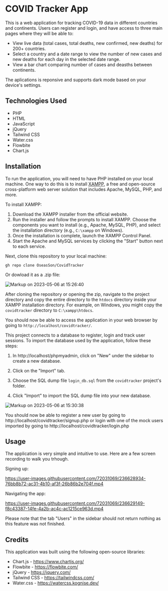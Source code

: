 # COVID Tracker App

This is a web application for tracking COVID-19 data in different countries and continents. Users can register and login, and have access to three main pages where they will be able to:

- View live data (total cases, total deaths, new confirmed, new deaths) for 200+ countries.
- Select a country and a date range to view the number of new cases and new deaths for each day in the selected date range.
- View a bar chart comparing number of cases and deasths between continents.

The aplications is reponsive and supports dark mode based on your device's settings.

## Technologies Used

- PHP
- HTML
- JavaScript
- jQuery
- Tailwind CSS
- Water.css
- Flowbite
- Chart.js

## Installation

To run the application, you will need to have PHP installed on your local machine. One way to do this is to install [XAMPP](https://www.apachefriends.org/index.html), a free and open-source cross-platform web server solution that includes Apache, MySQL, PHP, and more.

To install XAMPP:

1. Download the XAMPP installer from the official website.
2. Run the installer and follow the prompts to install XAMPP. Choose the components you want to install (e.g., Apache, MySQL, PHP), and select the installation directory (e.g., `C:\xampp` on Windows).
3. Once the installation is complete, launch the XAMPP Control Panel.
4. Start the Apache and MySQL services by clicking the "Start" button next to each service.

Next, clone this repository to your local machine:

```
gh repo clone OseasSon/CovidTracker
```
Or dowload it as a .zip file:

![Markup on 2023-05-06 at 15:26:40](https://user-images.githubusercontent.com/72031069/236630204-5a875058-bf77-48cb-a5f1-26312bfd29fb.png)

After cloning the repository or opening the zip, navigate to the project directory and copy the entire directory to the `htdocs` directory inside your XAMPP installation directory. For example, on Windows, you might copy the `covidtracker` directory to `C:\xampp\htdocs`.

You should now be able to access the application in your web browser by going to `http://localhost/covidtracker/`.

This project connects to a database to register, login and track user sessions. To import the database used by the application, follow these steps:

1. In http://localhost/phpmyadmin, click on "New" under the sidebar to create a new database.

2. Click on the "Import" tab.

2. Choose the SQL dump file `login_db.sql` from the `covidtracker` project's folder.

3. Click "Import" to import the SQL dump file into your new database.

![Markup on 2023-05-06 at 15:30:38](https://user-images.githubusercontent.com/72031069/236630405-7efe2fd1-07a2-4aee-a0c3-40c4449034e4.png)

You should now be able to register a new user by going to http://localhost/covidtracker/signup.php or login with one of the mock users imported by going to http://localhost/covidtracker/login.php

## Usage

The application is very simple and intuitive to use. Here are a few screen recording to walk you trhough.

Signing up:

https://user-images.githubusercontent.com/72031069/236628934-76bb8b72-ac31-4b10-af3f-26b86b2e704f.mp4

Navigating the app:

https://user-images.githubusercontent.com/72031069/236629149-f8c43387-14fe-4a2b-ac4c-ac1215ce963d.mp4

Please note that the tab "Users" in the sidebar should not return nothing as this feature was not finished.

## Credits

This application was built using the following open-source libraries:

- Chart.js - https://www.chartjs.org/
- Flowbite - https://flowbite.com/
- jQuery - https://jquery.com/
- Tailwind CSS - https://tailwindcss.com/
- Water.css - https://watercss.kognise.dev/
